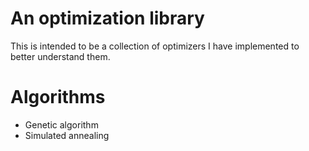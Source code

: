 # An optimization library
This is intended to be a collection of optimizers I have implemented to better understand them.
# Algorithms
- Genetic algorithm
- Simulated annealing